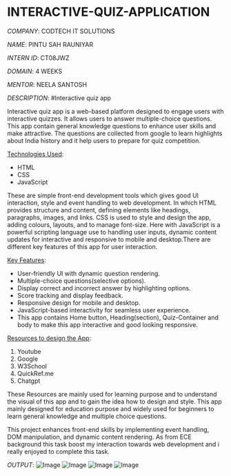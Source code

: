 # INTERACTIVE-QUIZ-APPLICATION

*COMPANY*: CODTECH IT SOLUTIONS

*NAME*: PINTU SAH RAUNIYAR

*INTERN ID*: CT08JWZ

*DOMAIN*: 4 WEEKS

*MENTOR*: NEELA SANTOSH

*DESCRIPTION*:
#Interactive quiz app

Interactive quiz app is a web-based platform designed to engage users with interactive quizzes. It allows users to answer multiple-choice questions. This app contain general knowledge questions to enhance user skills and make attractive. The questions are collected from google to learn highlights about India history and it help users to prepare for quiz competition. 

<u>Technologies Used</u>:
- HTML
- CSS
- JavaScript

These are simple front-end development tools which gives good UI interaction, style and event handling to web development. In which HTML provides structure and content, defining elements like headings, paragraphs, images, and links. CSS is used to style and design the app, adding colours, layouts, and to manage font-size. Here with JavaScript is a powerful scripting language use to handling user inputs, dynamic content updates for interactive and responsive to mobile and desktop.There are different key features of this app for user interaction.

<u>Key Features</u>:
- User-friendly UI with dynamic question rendering.
- Multiple-choice questions(selective options).
- Display correct and incorrect answer by highlighting options.
- Score tracking and display feedback.
- Responsive design for mobile and desktop.
- JavaScript-based interactivity for seamless user experience.
- This app contains Home button, Heading(section), Quiz-Container and body to make this app interactive and good looking responsive.

<u>Resources to design the App</u>:
1. Youtube
2. Google
3. W3School
4. QuickRef.me
5. Chatgpt
   
These Resources are mainly used for learning purpose and to understand the visual of this app and to gain the idea how to design and style. This app mainly designed for education purpose and widely used for beginners to learn general knowledge and multiple choice questions. 

This project enhances front-end skills by implementing event handling, DOM manipulation, and dynamic content rendering. As from ECE background this task boost my interaction towards web development and i really enjoyed to complete this task.

*OUTPUT*:
![Image](https://github.com/user-attachments/assets/78f58913-cf87-4072-9ae0-ac253bf10854)
![Image](https://github.com/user-attachments/assets/108baf81-54fb-4b5c-a372-67d14f0395fe)
![Image](https://github.com/user-attachments/assets/e9eea026-51bb-44f1-ade8-f6c8e6a4933f)
![Image](https://github.com/user-attachments/assets/ed26a944-dc6c-4fdb-8ffa-47a6f1941ef7)
